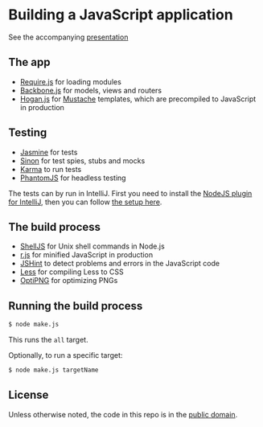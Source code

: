 Building a JavaScript application
=================================

See the accompanying [presentation](http://kjbekkelund.github.com/presentations/js-build/)

The app
-------

* [Require.js](http://requirejs.org/) for loading modules
* [Backbone.js](http://backbonejs.org) for models, views and routers
* [Hogan.js](http://twitter.github.com/hogan.js/) for
  [Mustache](http://mustache.github.com/) templates, which are 
  precompiled to JavaScript in production

Testing
-------

* [Jasmine](https://jasmine.github.io/) for tests
* [Sinon](http://sinonjs.org) for test spies, stubs and mocks
* [Karma](http://karma-runner.github.com/) to run tests
* [PhantomJS](http://phantomjs.org/) for headless testing

The tests can by run in IntelliJ. First you need to install the [NodeJS
plugin for IntelliJ](http://plugins.jetbrains.com/plugin/?id=6098), then
you can follow [the setup here](https://raw.github.com/kjbekkelund/js-build/master/setup-tests-intellij.png).

The build process
-----------------

* [ShellJS](http://documentup.com/arturadib/shelljs) for Unix shell
  commands in Node.js
* [r.js](http://requirejs.org/docs/optimization.html) for minified
  JavaScript in production
* [JSHint](http://www.jshint.com/) to detect problems and errors in the
  JavaScript code
* [Less](http://lesscss.org/) for compiling Less to CSS
* [OptiPNG](http://optipng.sourceforge.net/) for optimizing PNGs

Running the build process
-------------------------

```bash
$ node make.js
```

This runs the `all` target.

Optionally, to run a specific target:

```bash
$ node make.js targetName
```

License
-------

Unless otherwise noted, the code in this repo is in the
[public domain](https://github.com/kjbekkelund/js-build/blob/master/UNLICENSE).
